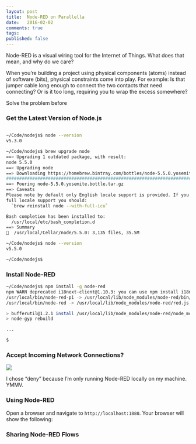 ```yaml
---
layout: post
title:  Node-RED on Parallella
date:   2016-02-02
comments: true
tags: 
published: false
---
```

 
Node-RED is a visual wiring tool for the Internet of Things. What does that mean, and why do we care?

When you’re building a project using physical components (atoms) instead of software (bits), physical constraints come into play. For example: Is that jumper cable long enough to connect the two contacts that need connecting? Or is it too long, requiring you to wrap the excess somewhere?

Solve the problem before

### Get the Latest Version of Node.js

``` bash

~/Code/nodejs$ node --version
v5.3.0

~/Code/nodejs$ brew upgrade node
==> Upgrading 1 outdated package, with result:
node 5.5.0
==> Upgrading node
==> Downloading https://homebrew.bintray.com/bottles/node-5.5.0.yosemite.bottle.tar.gz
######################################################################## 100.0%
==> Pouring node-5.5.0.yosemite.bottle.tar.gz
==> Caveats
Please note by default only English locale support is provided. If you need
full locale support you should:
  `brew reinstall node --with-full-icu`

Bash completion has been installed to:
  /usr/local/etc/bash_completion.d
==> Summary
🍺  /usr/local/Cellar/node/5.5.0: 3,135 files, 35.5M

~/Code/nodejs$ node --version
v5.5.0

~/Code/nodejs$

```

### Install Node-RED

``` bash
~/Code/nodejs$ npm install -g node-red
npm WARN deprecated i18next-client@1.10.3: you can use npm install i18next from version 2.0.0
/usr/local/bin/node-red-pi -> /usr/local/lib/node_modules/node-red/bin/node-red-pi
/usr/local/bin/node-red -> /usr/local/lib/node_modules/node-red/red.js

> bufferutil@1.2.1 install /usr/local/lib/node_modules/node-red/node_modules/bufferutil
> node-gyp rebuild

...

$
 ```

### Accept Incoming Network Connections?

<img src=“/images/node_red_connections.jpg” >

I chose “deny” because I’m only running Node-RED locally on my machine. YMMV.

### Using Node-RED

Open a browser and navigate to `http://localhost:1880`. Your browser will show the following:

### Sharing Node-RED Flows

